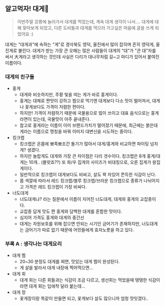 ## 알고먹자! 대게🦀
> 이번주말 강릉에 놀러가서 대게를 먹었는데, 계속 대게 생각이 나서....
> 대게에 대해 찾아보게 되었고, 다른 도비들과 대게를 먹으러 가고싶은 마음에 글을 쓰게 되었어요 :)
>

대게는 "대게과"에 속하는 "게"로 경삭북도 영덕, 울진에서 많이 잡히며 흔히 영덕게, 울진게로 불린다.
대게가 받는 가장 큰 오해는 많은 사람들이  대게의 "대"가 "큰 대"자를 써서 大게라고 생각하는 것인데
사실은 다리가 대나무처럼 길~고 마디가 있어서 붙여진 이름이다.

### 대게의 친구들
- 홍게
  - 대게와 비슷하지만, 주황 빛을 띠는 게가 바로 홍게이다. 
  - 홍게는 대체로 짠맛이 강하고 찜으로 먹기엔 대게보다 다소 맛이 떨어져서, 대게나 꽃게보다도 가격이 저렴한 편이다.
  - 하지만! 가격이 저렴하기 때문에 국물용으로 많이 쓰이고 대표 음식으로는 홍게라면이 있는데, 국물맛이 아주 끝내준다.
  - 참고로 홍게라는 이름이 이미 브랜드가치가 떨어졌기 때문에, 최근에는 붉은대게라는 이름으로 명칭을 바꿔 이미지 대변신을 시도하는 중이다.
- 킹크랩
  - 킹크랩은 온몸에 뾰족뾰조간 돌기가 많아서 대게/홍게와 비교하면 파이팅 넘치게? 생겼다. 
  - 하지만 놀랍게도 대게와 가장 큰 차이점은 다리 갯수이다. 킹크랩은 8개 홍게/대게는 10개.. (몰랏죠??) 
    또 좌/우 집게의 사이즈가 비대칭으로, 오른 집게가 왕집게이다.
  - 일반적으로 킹크랩이 대게보다도 비싸고, 살도 꽉 차있어 쫀득한 식감이 난다.
  - 몸 색깔에 따라서 레드 킹크랩/블루 킹크랩/브라운 킹크랩으로 종류가 나뉘어지고 가격은 레드 킹크랩이 가장 비싸다.
- 너도대게
  - 너도대게냐? 라는 질문에서 이름이 지어진 너도대게, 대게와 홍게의 교잡종이다.
  - 교잡종 답게 맛도 짠 홍게와 담백한 대게를 혼합한 맛이다.
  - 심지어 가격도 홍게와 대게의 중간선
  - 대게는 자원보호를 위해 잡으면 안되는 시기인 금어기가 존재하지만, 
    너도대게는 금어기가 따로 없기 때문에 어민들에게 효자노릇을 하고 있다.


###  부록 A : 생각나는 대게요리
- 대게 찜
  - 20~30 분정도 대게를 찌면, 맛있는 대게 찜이 완성된다.
  - 게 살을 발라서 대게 내장에 찍어먹으면...
- 대게 회
  - 대게 회는 다른 회들과는 식감이 조금 다르고, 생선회는 먹었을때 탱탱한 식감이라면 대게 회는 입에착 달라 붙는데...
- 대게 장
  - 꽃게장이랑 똑같이 만들면 되고, 꽃게보다 살도 많으니까 엄청 맛잇겠다..